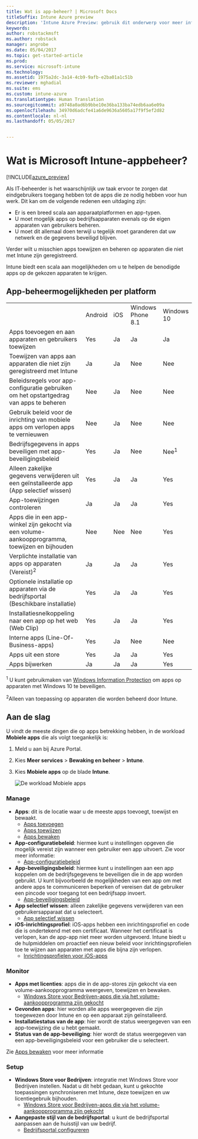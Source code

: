 ```yaml
---
title: Wat is app-beheer? | Microsoft Docs
titleSuffix: Intune Azure preview
description: 'Intune Azure Preview: gebruik dit onderwerp voor meer informatie over de basisbeginselen van app-beheer met Microsoft Intune'
keywords: 
author: robstackmsft
ms.author: robstack
manager: angrobe
ms.date: 05/04/2017
ms.topic: get-started-article
ms.prod: 
ms.service: microsoft-intune
ms.technology: 
ms.assetid: 1975a2dc-3a14-4cb9-9afb-e2ba01a1c51b
ms.reviewer: mghadial
ms.suite: ems
ms.custom: intune-azure
ms.translationtype: Human Translation
ms.sourcegitcommit: a9748a0ad6b9bbe10e36ba133ba74edb6aa6e09a
ms.openlocfilehash: 34970d6adcfe41a6de9636a5605a17f9f5ef2d82
ms.contentlocale: nl-nl
ms.lasthandoff: 05/05/2017


---
```


# <a name="what-is-microsoft-intune-app-management"></a>Wat is Microsoft Intune-appbeheer?


[!INCLUDE[azure_preview](../includes/azure_preview.md)]


Als IT-beheerder is het waarschijnlijk uw taak ervoor te zorgen dat eindgebruikers toegang hebben tot de apps die ze nodig hebben voor hun werk. Dit kan om de volgende redenen een uitdaging zijn:
- Er is een breed scala aan apparaatplatformen en app-typen.
- U moet mogelijk apps op bedrijfsapparaten evenals op de eigen apparaten van gebruikers beheren.
- U moet dit allemaal doen terwijl u tegelijk moet garanderen dat uw netwerk en de gegevens beveiligd blijven. 

Verder wilt u misschien apps toewijzen en beheren op apparaten die niet met Intune zijn geregistreerd.

Intune biedt een scala aan mogelijkheden om u te helpen de benodigde apps op de gekozen apparaten te krijgen.

## <a name="app-management-capabilities-by-platform"></a>App-beheermogelijkheden per platform

||||||
|-|-|-|-|-|
|&nbsp; |Android|iOS|Windows Phone 8.1|Windows 10|
|Apps toevoegen en aan apparaten en gebruikers toewijzen|Yes|Ja|Ja|Ja|
|Toewijzen van apps aan apparaten die niet zijn geregistreerd met Intune|Ja|Ja|Nee|Nee|
|Beleidsregels voor app-configuratie gebruiken om het opstartgedrag van apps te beheren|Nee|Ja|Nee|Nee|
|Gebruik beleid voor de inrichting van mobiele apps om verlopen apps te vernieuwen|Nee|Ja|Nee|Nee|
|Bedrijfsgegevens in apps beveiligen met app-beveiligingsbeleid|Yes|Ja|Nee|Nee<sup>1</sup>|
|Alleen zakelijke gegevens verwijderen uit een geïnstalleerde app (App selectief wissen)|Yes|Ja|Ja|Yes|
|App-toewijzingen controleren|Ja|Ja|Ja|Yes|
|Apps die in een app-winkel zijn gekocht via een volume-aankoopprogramma, toewijzen en bijhouden|Nee|Nee|Nee|Yes|
|Verplichte installatie van apps op apparaten (Vereist)<sup>2</sup>|Ja|Ja|Ja|Yes|
|Optionele installatie op apparaten via de bedrijfsportal (Beschikbare installatie)|Yes|Ja|Ja|Yes|
|Installatiesnelkoppeling naar een app op het web (Web Clip)|Yes|Ja|Ja|Yes|
|Interne apps (Line-Of-Business-apps)|Yes|Ja|Nee|Nee|
|Apps uit een store|Yes|Ja|Ja|Yes|
|Apps bijwerken|Ja|Ja|Ja|Yes|

<sup>1</sup> U kunt gebruikmaken van [Windows Information Protection](/intune-azure/configure-devices/how-to-configure-windows-information-protection) om apps op apparaten met Windows 10 te beveiligen.

<sup>2</sup>Alleen van toepassing op apparaten die worden beheerd door Intune.


## <a name="how-to-get-started"></a>Aan de slag

U vindt de meeste dingen die op apps betrekking hebben, in de workload **Mobiele apps** die als volgt toegankelijk is:

1. Meld u aan bij Azure Portal.
2. Kies **Meer services** > **Bewaking en beheer** > **Intune**.
3. Kies **Mobiele apps** op de blade **Intune**.

    ![De workload Mobiele apps](./media/apps-workload.png)

### <a name="manage"></a>Manage
- **Apps**: dit is de locatie waar u de meeste apps toevoegt, toewijst en bewaakt. 
    - [Apps toevoegen](add-apps.md)
    - [Apps toewijzen](deploy-apps.md)
    - [Apps bewaken](monitor-apps.md)
- **App-configuratiebeleid**: hiermee kunt u instellingen opgeven die mogelijk vereist zijn wanneer een gebruiker een app uitvoert. Zie voor meer informatie:
    - [App-configuratiebeleid](app-configuration-policies.md)
- **App-beveiligingsbeleid**: hiermee kunt u instellingen aan een app koppelen om de bedrijfsgegevens te beveiligen die in de app worden gebruikt. U kunt bijvoorbeeld de mogelijkheden van een app om met andere apps te communiceren beperken of vereisen dat de gebruiker een pincode voor toegang tot een bedrijfsapp invoert.
    - [App-beveiligingsbeleid](app-protection-policies.md)
- **App selectief wissen**: alleen zakelijke gegevens verwijderen van een gebruikersapparaat dat u selecteert.
    - [App selectief wissen](app-selective-wipe.md)
- **iOS-inrichtingsprofiel**: iOS-apps hebben een inrichtingsprofiel en code die is ondertekend met een certificaat. Wanneer het certificaat is verlopen, kan de app-app niet meer worden uitgevoerd. Intune biedt u de hulpmiddelen om proactief een nieuw beleid voor inrichtingsprofielen toe te wijzen aan apparaten met apps die bijna zijn verlopen.
    - [Inrichtingsprofielen voor iOS-apps](ios-app-provisioning-profile.md)

### <a name="monitor"></a>Monitor
- **Apps met licenties**: apps die in de app-stores zijn gekocht via een volume-aankoopprogramma weergeven, toewijzen en bewaken.
    - [Windows Store voor Bedrijven-apps die via het volume-aankoopprogramma zijn gekocht](wsfb-apps.md)
- **Gevonden apps**: hier worden alle apps weergegeven die zijn toegewezen door Intune en op een apparaat zijn geïnstalleerd.
- **Installatiestatus van de app**: hier wordt de status weergegeven van een app-toewijzing die u hebt gemaakt.
- **Status van de app-beveiliging**: hier wordt de status weergegeven van een app-beveiligingsbeleid voor een gebruiker die u selecteert.

Zie [Apps bewaken](monitor-apps.md) voor meer informatie

### <a name="setup"></a>Setup
<!--- **iOS VPP Tokens**
    - [iOS volume-purchased apps](ios-vpp-apps.md) --->
- **Windows Store voor Bedrijven**: integratie met Windows Store voor Bedrijven instellen. Nadat u dit hebt gedaan, kunt u gekochte toepassingen synchroniseren met Intune, deze toewijzen en uw licentiegebruik bijhouden. 
    - [Windows Store voor Bedrijven-apps die via het volume-aankoopprogramma zijn gekocht](wsfb-apps.md)
- **Aangepaste stijl van de bedrijfsportal**: u kunt de bedrijfsportal aanpassen aan de huisstijl van uw bedrijf. 
    - [Bedrijfsportal configureren](company-portal-app.md)

